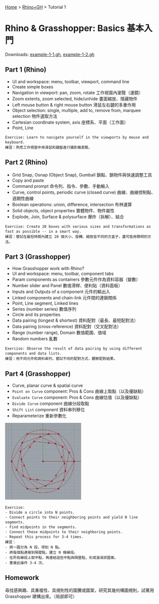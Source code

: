 [Home](../README.md) > [Rhino+GH](./README.md) > Tutorial 1

# Rhino & Grasshopper: Basics 基本入門

Downloads: [example-1-1.gh](example-1-1.gh), [example-1-2.gh](example-1-2.gh)

## Part 1 (Rhino)

* UI and workspace: menu, toolbar, viewport, command line
* Create simple boxes
* Navigation in viewport: pan, zoom, rotate 工作視窗內瀏覽（運鏡）
* Zoom extents, zoom selected, hide/unhide 畫面縮放、隱藏物件
* Left mouse button & right mouse button 滑鼠左右鍵的多重作用
* Object selection: single, multiple, add to, remove from, marquee selection 物件選取方法
* Cartesian coordinate system, axis 座標系、平面（工作面）
* Point, Line

```
Exercise: Learn to navigate yourself in the viewports by mouse and keyboard.
練習：熟悉工作視窗中用滑鼠和鍵盤進行攝影機瀏覽。
```

## Part 2 (Rhino)

* Grid Snap, Osnap (Object Snap), Gumball 鎖點、鎖物件與快速調整工具
* Copy and paste
* Command prompt 命令列、指令、參數、手動輸入
* Curve, control points, periodic curve (closed curve) 曲線、曲線控制點、週期性曲線
* Boolean operations: union, difference, intersection 布林運算
* Solid objects, object properties 實體物件、物件屬性
* Explode, Join, Surface & polysurface 爆炸（拆解）、結合

```
Exercise: Create 20 boxes with various sizes and transformations as fast as possible -- in a smart way.
練習：嘗試在最短時間內建立 20 個大小、旋轉、縮放皆不同的方盒子，盡可能用聰明的方法。
```

## Part 3 (Grasshopper)

* How Grasshopper work with Rhino?
* UI and workspace: menu, toolbar, component tabs
* Param components as containers 參數元件作為資料容器（變數）
* Number slider and Panel 數值滑桿、便利貼（資料面板）
* Inputs and Outputs of a component 元件的輸出入
* Linked components and chain-link 元件間的連鎖關係
* Point, Line segment, Linked lines
* Series (number series) 數值序列
* Circle and its properties
* Data pairing (longest & shortest) 資料配對（最長、最短配對法）
* Data pairing (cross-reference) 資料配對（交叉配對法）
* Range (number range), Domain 數值範圍、值域
* Random numbers 亂數

```
Exercise: Observe the result of data pairing by using different components and data lists.
練習：用不同元件和資料串列，嘗試不同的配對方式，觀察配對結果。
```

## Part 4 (Grasshopper)

* Curve, planar curve & spatial curve
* `Point on Curve` component: Pros & Cons 曲線上取點（以及優缺點）
* `Evaluate Curve` component: Pros & Cons 曲線估值（以及優缺點）
* `Divide Curve` component 曲線分段取點
* `Shift List` component 資料串列移位
* Reparameterize 重新參數化

<img src="./images/1-1-vortex.png" width="250" />

```
Exercise:
- Divide a circle into N points.
- Connect points to their neighboring points and yield N line segments.
- Find midpoints in the segments.
- Connect these midpoints to their neighboring points.
- Repeat this process for 3-4 times.
練習：
- 將一圓分為 N 段，得到 N 點。
- 將每個點連接到隔壁點，建立 N 條線段。
- 在所有線段上取中點，再連結這些中點與隔壁點，形成漩渦狀圖案。
- 重複此操作 3-4 次。
```

## Homework
尋找感興趣、具重複性、具規則性的圖騰或圖案，研究其幾何構圖規則，試著用 Grasshopper 建構出來。（局部即可）
